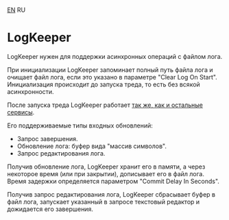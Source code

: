 ﻿[EN](README.md) RU

[channels]: ../channels/README.ru.md

LogKeeper
============

LogKeeper нужен для поддержки асинхронных операций с файлом лога.

При инициализации LogKeeper запоминает полный путь файла лога
и очищает файл лога, если это указано в параметре "Clear Log On Start".
Инициализация происходит до запуска треда, то есть без всякой асинхронности.

После запуска треда LogKeeper работает [так же, как и остальные сервисы][channels].

Его поддерживаемые типы входных обновлений:
* Запрос завершения.
* Обновление лога: буфер вида "массив символов".
* Запрос редактирования лога.

Получив обновление лога, LogKeeper хранит его в памяти, а через
некоторое время (или при закрытии), дописывает его в файл лога.
Время задержки определяется параметром "Commit Delay In Seconds".

Получив запрос редактирования лога, LogKeeper сбрасывает буфер
в файл лога, запускает указанный в запросе текстовый редактор
и дожидается его завершения.
